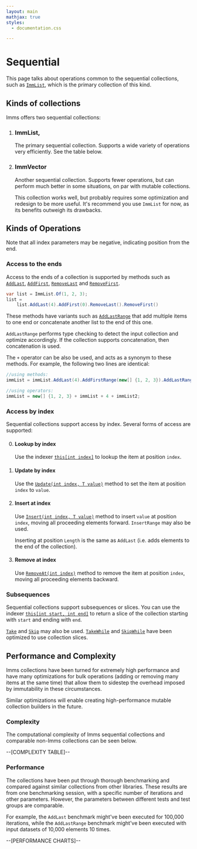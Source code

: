 ```yaml
---
layout: main
mathjax: true
styles:
  - documentation.css

---
```

# Sequential
This page talks about operations common to the sequential collections, such as [`ImmList`](T:ImmList'1), which is the primary collection of this kind.

## Kinds of collections
Imms offers two sequential collections:

1. ### ImmList,
	The primary sequential collection. Supports a wide variety of operations very efficiently. See the table below.
	
2. ### ImmVector
	Another sequential collection. Supports fewer operations, but can perform much better in some situations, on par with mutable collections.
	
	This collection works well, but probably requires some optimization and redesign to be more useful. It's recommend you use `ImmList` for now, as its benefits outweigh its drawbacks.
	

## Kinds of Operations
Note that all index parameters may be negative, indicating position from the end.

### Access to the ends
Access to the ends of a collection is supported by methods such as [`AddLast`](M:ImmList'1.AddLast), [`AddFirst`](M:ImmList'1.AddFirst), [`RemoveLast`](M:ImmList'1.RemoveLast) and [`RemoveFirst`](M:ImmList'1.RemoveFirst).

```csharp
var list = ImmList.Of(1, 2, 3);
list =
    list.AddLast(4).AddFirst(0).RemoveLast().RemoveFirst()
```

These methods have variants such as [`AddLastRange`](M:ImmList'1.AddLastRange) that add multiple items to one end or concatenate another list to the end of this one.

`AddLastRange` performs type checking to detect the input collection and optimize accordingly. If the collection supports concatenation, then concatenation is used.

The `+` operator can be also be used, and acts as a synonym to these methods. For example, the following two lines are identical:

```csharp
//using methods:
immList = immList.AddLast(4).AddFirstRange(new[] {1, 2, 3}).AddLastRange(immList2);

//using operators:
immList = new[] {1, 2, 3} + immList + 4 + immList2;
```

### Access by index
Sequential collections support access by index. Several forms of access are supported:

0. #### Lookup by index
	Use the indexer [`this[int index]`](P:AbstractSequential'2.Item(Int32)) to lookup the item at position `index`.

1. #### Update by index
	Use the [`Update(int index, T value)`](M:ImmList'1.Update) method to set the item at position `index` to `value`.

2. #### Insert at index
	Use [`Insert(int index, T value)`](M:ImmList'1.Insert) method to insert `value` at position `index`, moving all proceeding elements forward. `InsertRange` may also be used.
	
	Inserting at position `Length` is the same as `AddLast` (i.e. adds elements to the end of the collection).
	
3. #### Remove at index
	Use [`RemoveAt(int index)`](M:ImmList'1.RemoveAt) method to remove the item at position `index`, moving all proceeding elements backward.

### Subsequences
Sequential collections support subsequences or slices. You can use the indexer [`this[int start, int end]`](P:AbstractSequential'2.Item(Int32,Int32)) to return a slice of the collection starting with `start` and ending with `end`.

[`Take`](M:AbstractSequential'2.Take) and [`Skip`](M:AbstractSequential'2.Skip) may also be used. [`TakeWhile`](M:AbstractSequential'2.TakeWhile) and [`SkipWhile`](M:AbstractSequential'2.SkipWhile) have been optimized to use collection slices.

## Performance and Complexity
Imms collections have been turned for extremely high performance and have many optimizations for bulk operations (adding or removing many items at the same time) that allow them to sidestep the overhead imposed by immutability in these circumstances.

Similar optimizations will enable creating high-performance mutable collection builders in the future.

### Complexity
The computational complexity of Imms sequential collections and comparable non-Imms collections can be seen below.
<div class="react-complexity-table" data-table="sequentials">--[COMPLEXITY TABLE]--</div>

### Performance
The collections have been put through thorough benchmarking and compared against similar collections from other libraries. These results are from one benchmarking session, with a specific number of iterations and other parameters. However, the parameters between different tests and test groups are comparable.

For example, the `AddLast` benchmark might've been executed for 100,000 iterations, while the `AddLastRange` benchmark might've been executed with input datasets of 10,000 elements 10 times.

<div class="react-chart-suite" data-suite="sequentials">--[PERFORMANCE CHARTS]--</div>